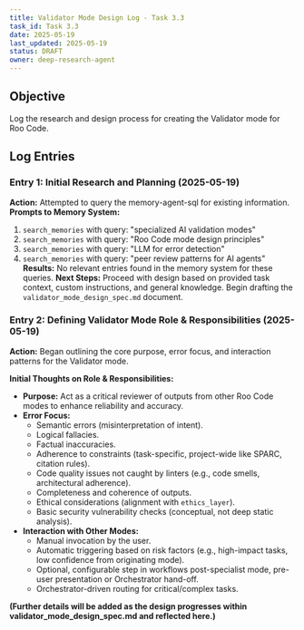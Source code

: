 ```yaml
---
title: Validator Mode Design Log - Task 3.3
task_id: Task 3.3
date: 2025-05-19
last_updated: 2025-05-19
status: DRAFT
owner: deep-research-agent
---
```


## Objective
Log the research and design process for creating the Validator mode for Roo Code.

## Log Entries

### Entry 1: Initial Research and Planning (2025-05-19)
**Action:** Attempted to query the memory-agent-sql for existing information.
**Prompts to Memory System:**
1.  `search_memories` with query: "specialized AI validation modes"
2.  `search_memories` with query: "Roo Code mode design principles"
3.  `search_memories` with query: "LLM for error detection"
4.  `search_memories` with query: "peer review patterns for AI agents"
**Results:** No relevant entries found in the memory system for these queries.
**Next Steps:** Proceed with design based on provided task context, custom instructions, and general knowledge. Begin drafting the `validator_mode_design_spec.md` document.

### Entry 2: Defining Validator Mode Role & Responsibilities (2025-05-19)
**Action:** Began outlining the core purpose, error focus, and interaction patterns for the Validator mode.

**Initial Thoughts on Role & Responsibilities:**
*   **Purpose:** Act as a critical reviewer of outputs from other Roo Code modes to enhance reliability and accuracy.
*   **Error Focus:**
    *   Semantic errors (misinterpretation of intent).
    *   Logical fallacies.
    *   Factual inaccuracies.
    *   Adherence to constraints (task-specific, project-wide like SPARC, citation rules).
    *   Code quality issues not caught by linters (e.g., code smells, architectural adherence).
    *   Completeness and coherence of outputs.
    *   Ethical considerations (alignment with `ethics_layer`).
    *   Basic security vulnerability checks (conceptual, not deep static analysis).
*   **Interaction with Other Modes:**
    *   Manual invocation by the user.
    *   Automatic triggering based on risk factors (e.g., high-impact tasks, low confidence from originating mode).
    *   Optional, configurable step in workflows post-specialist mode, pre-user presentation or Orchestrator hand-off.
    *   Orchestrator-driven routing for critical/complex tasks.

**(Further details will be added as the design progresses within validator_mode_design_spec.md and reflected here.)**